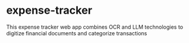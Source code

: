 # expense-tracker
This expense tracker web app combines OCR and LLM technologies to digitize financial documents and categorize transactions
